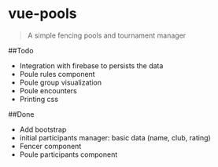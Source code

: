 # vue-pools

> A simple fencing pools and tournament manager

##Todo
* Integration with firebase to persists the data
* Poule rules component
* Poule group visualization
* Poule encounters
* Printing css

##Done
* Add bootstrap
* initial participants manager: basic data (name, club, rating)
* Fencer component
* Poule participants component
